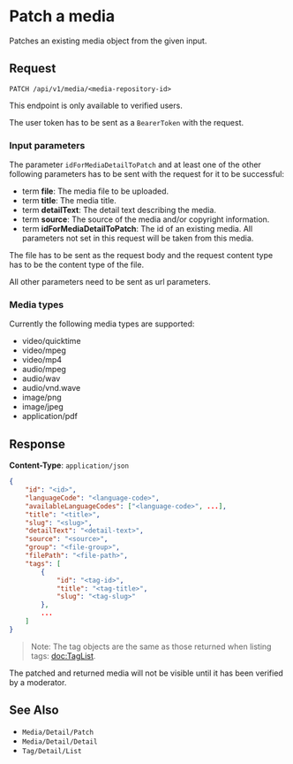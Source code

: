 # Patch a media

Patches an existing media object from the given input.

## Request

    PATCH /api/v1/media/<media-repository-id>

This endpoint is only available to verified users.

The user token has to be sent as a `BearerToken` with the request.

### Input parameters

The parameter `idForMediaDetailToPatch` and at least one of the other following parameters has to be sent with the request for it to be successful:  

- term **file**: The media file to be uploaded.
- term **title**: The media title.
- term **detailText**: The detail text describing the media.
- term **source**: The source of the media and/or copyright information.
- term **idForMediaDetailToPatch**: The id of an existing media. All parameters not set in this request will be taken from this media.

The file has to be sent as the request body and the request content type has to be the content type of the file.

All other parameters need to be sent as url parameters.

### Media types

Currently the following media types are supported:

* video/quicktime
* video/mpeg
* video/mp4
* audio/mpeg
* audio/wav
* audio/vnd.wave
* image/png
* image/jpeg
* application/pdf

## Response

**Content-Type**: `application/json`

```json
{
    "id": "<id>",
    "languageCode": "<language-code>",
    "availableLanguageCodes": ["<language-code>", ...],
    "title": "<title>",
    "slug": "<slug>",
    "detailText": "<detail-text>",
    "source": "<source>",
    "group": "<file-group>",
    "filePath": "<file-path>",
    "tags": [
        {
            "id": "<tag-id>",
            "title": "<tag-title>",
            "slug": "<tag-slug>"
        },
        ...
    ]
}
```

> Note: The tag objects are the same as those returned when listing tags: <doc:TagList>.

The patched and returned media will not be visible until it has been verified by a moderator.

## See Also

* ``Media/Detail/Patch``
* ``Media/Detail/Detail``
* ``Tag/Detail/List``
